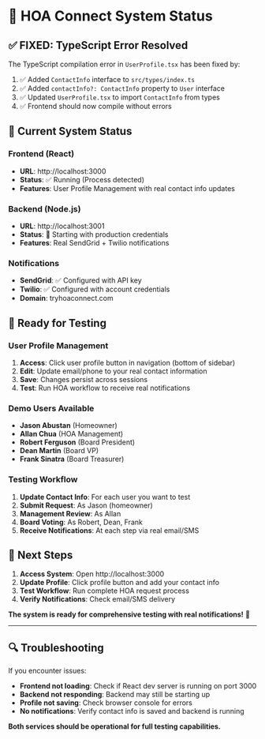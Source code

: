 # 🚀 HOA Connect System Status

## ✅ **FIXED: TypeScript Error Resolved**

The TypeScript compilation error in `UserProfile.tsx` has been fixed by:
1. ✅ Added `ContactInfo` interface to `src/types/index.ts`
2. ✅ Added `contactInfo?: ContactInfo` property to `User` interface
3. ✅ Updated `UserProfile.tsx` to import `ContactInfo` from types
4. ✅ Frontend should now compile without errors

## 🔧 **Current System Status**

### **Frontend (React)**
- **URL**: http://localhost:3000
- **Status**: ✅ Running (Process detected)
- **Features**: User Profile Management with real contact info updates

### **Backend (Node.js)**
- **URL**: http://localhost:3001
- **Status**: 🔄 Starting with production credentials
- **Features**: Real SendGrid + Twilio notifications

### **Notifications**
- **SendGrid**: ✅ Configured with API key
- **Twilio**: ✅ Configured with account credentials
- **Domain**: tryhoaconnect.com

## 🧪 **Ready for Testing**

### **User Profile Management**
1. **Access**: Click user profile button in navigation (bottom of sidebar)
2. **Edit**: Update email/phone to your real contact information
3. **Save**: Changes persist across sessions
4. **Test**: Run HOA workflow to receive real notifications

### **Demo Users Available**
- **Jason Abustan** (Homeowner)
- **Allan Chua** (HOA Management) 
- **Robert Ferguson** (Board President)
- **Dean Martin** (Board VP)
- **Frank Sinatra** (Board Treasurer)

### **Testing Workflow**
1. **Update Contact Info**: For each user you want to test
2. **Submit Request**: As Jason (homeowner)
3. **Management Review**: As Allan 
4. **Board Voting**: As Robert, Dean, Frank
5. **Receive Notifications**: At each step via real email/SMS

## 🎯 **Next Steps**

1. **Access System**: Open http://localhost:3000
2. **Update Profile**: Click profile button and add your contact info
3. **Test Workflow**: Run complete HOA request process
4. **Verify Notifications**: Check email/SMS delivery

**The system is ready for comprehensive testing with real notifications!** 🎉

---

## 🔍 **Troubleshooting**

If you encounter issues:
- **Frontend not loading**: Check if React dev server is running on port 3000
- **Backend not responding**: Backend may still be starting up
- **Profile not saving**: Check browser console for errors
- **No notifications**: Verify contact info is saved and backend is running

**Both services should be operational for full testing capabilities.**



